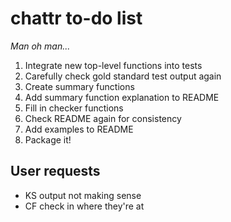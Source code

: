 # chattr to-do list
*Man oh man...*

1. Integrate new top-level functions into tests
2. Carefully check gold standard test output again
3. Create summary functions
4. Add summary function explanation to README
5. Fill in checker functions
6. Check README again for consistency
7. Add examples to README
8. Package it!

## User requests
- KS output not making sense
- CF check in where they're at

